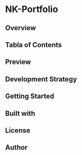 # NK-Portfolio

## Overview

## Tabla of Contents

## Preview

## Development Strategy

## Getting Started

## Built with

## License

## Author
